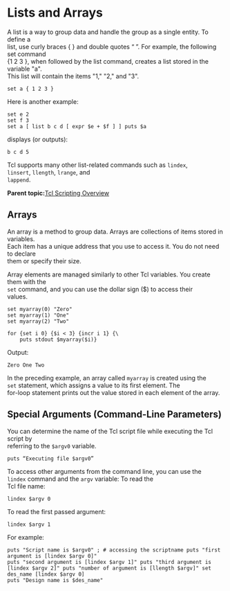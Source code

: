 # Lists and Arrays

A list is a way to group data and handle the group as a single entity. To define a<br /> list, use curly braces \{ \} and double quotes “ ”. For example, the following set command<br /> \{1 2 3 \}, when followed by the list command, creates a list stored in the variable "a".<br /> This list will contain the items "1," "2," and "3".

```
set a { 1 2 3 }
```

Here is another example:

```
set e 2
set f 3
set a [ list b c d [ expr $e + $f ] ] puts $a
```

displays \(or outputs\):

```
b c d 5
```

Tcl supports many other list-related commands such as `lindex`,<br /> `linsert`, `llength`, `lrange`, and<br /> `lappend`.

**Parent topic:**[Tcl Scripting Overview](GUID-57D1B766-9771-410F-B0F1-9199613DB164.md)

## Arrays

An array is a method to group data. Arrays are collections of items stored in variables.<br /> Each item has a unique address that you use to access it. You do not need to declare<br /> them or specify their size.

Array elements are managed similarly to other Tcl variables. You create them with the<br /> `set` command, and you can use the dollar sign \($\) to access their<br /> values.

``` {#CODEBLOCK_HVY_SH3_TFC}
set myarray(0) "Zero"
set myarray(1) "One"
set myarray(2) "Two"

for {set i 0} {$i < 3} {incr i 1} {\
    puts stdout $myarray($i)}
```

Output:

``` {#CODEBLOCK_IVY_SH3_TFC}
Zero One Two
```

In the preceding example, an array called `myarray` is created using the<br /> `set` statement, which assigns a value to its first element. The<br /> for-loop statement prints out the value stored in each element of the array.

## Special Arguments \(Command-Line Parameters\)

You can determine the name of the Tcl script file while executing the Tcl script by<br /> referring to the `$argv0` variable.

```
puts “Executing file $argv0”
```

To access other arguments from the command line, you can use the<br /> `lindex` command and the `argv` variable: To read the<br /> Tcl file name:

```
lindex $argv 0
```

To read the first passed argument:

```
lindex $argv 1
```

For example:

```
puts "Script name is $argv0" ; # accessing the scriptname puts "first argument is [lindex $argv 0]"
puts "second argument is [lindex $argv 1]" puts "third argument is [lindex $argv 2]" puts "number of argument is [llength $argv]" set des_name [lindex $argv 0]
puts "Design name is $des_name"
```

